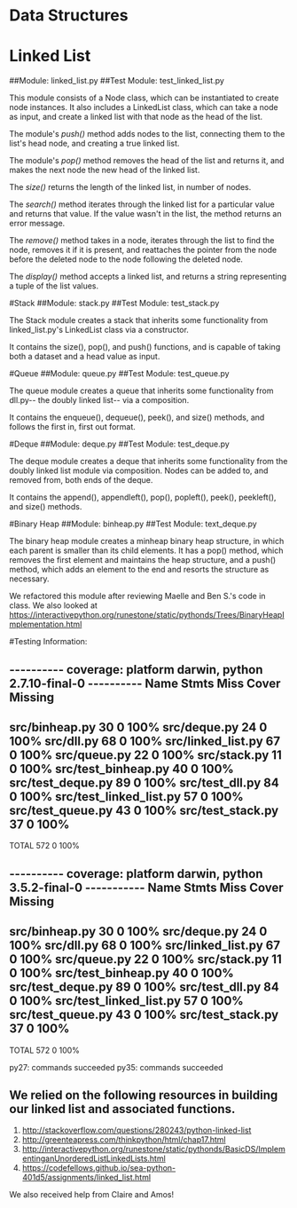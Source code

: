 # Data Structures

# Linked List
##Module: linked_list.py
##Test Module: test_linked_list.py

This module consists of a Node class, which can be instantiated to create node instances. It also includes a LinkedList class, which can take a node as input, and create a linked list with that node as the head of the list. 

The module's *push()* method adds nodes to the list, connecting them to the list's head node, and creating a true linked list.

The module's *pop()* method removes the head of the list and returns it, and makes the next node the new head of the linked list.

The *size()* returns the length of the linked list, in number of nodes.

The *search()* method iterates through the linked list for a particular value and returns that value. If the value wasn't in the list, the method returns an error message.

The *remove()* method takes in a node, iterates through the list to find the node, removes it if it is present, and reattaches the pointer from the node before the deleted node to the node following the deleted node. 

The *display()* method accepts a linked list, and returns a string representing a tuple of the list values.

#Stack
##Module: stack.py
##Test Module: test_stack.py

The Stack module creates a stack that inherits some functionality from linked_list.py's LinkedList class via a constructor. 

It contains the size(), pop(), and push() functions, and is capable of taking both a dataset and a head value as input.


#Queue
##Module: queue.py
##Test Module: test_queue.py

The queue module creates a queue that inherits some functionality from dll.py-- the doubly linked list-- via a composition.

It contains the enqueue(), dequeue(), peek(), and size() methods, and follows the first in, first out format.


#Deque
##Module: deque.py
##Test Module: test_deque.py

The deque module creates a deque that inherits some functionality from the doubly linked list module via composition. Nodes can be added to, and removed from, both ends of the deque.

It contains the append(), appendleft(), pop(), popleft(), peek(), peekleft(), and size() methods. 

#Binary Heap
##Module: binheap.py
##Test Module: text_deque.py

The binary heap module creates a minheap binary heap structure, in which each parent is smaller than its child elements. It has a pop() method, which removes the first element and maintains the heap structure, and a push() method, which adds an element to the end and resorts the structure as necessary.

We refactored this module after reviewing Maelle and Ben S.'s code in class. We also looked at https://interactivepython.org/runestone/static/pythonds/Trees/BinaryHeapImplementation.html 

#Testing Information:

---------- coverage: platform darwin, python 2.7.10-final-0 ----------
Name                      Stmts   Miss  Cover   Missing
-------------------------------------------------------
src/binheap.py               30      0   100%
src/deque.py                 24      0   100%
src/dll.py                   68      0   100%
src/linked_list.py           67      0   100%
src/queue.py                 22      0   100%
src/stack.py                 11      0   100%
src/test_binheap.py          40      0   100%
src/test_deque.py            89      0   100%
src/test_dll.py              84      0   100%
src/test_linked_list.py      57      0   100%
src/test_queue.py            43      0   100%
src/test_stack.py            37      0   100%
-------------------------------------------------------
TOTAL                       572      0   100%


---------- coverage: platform darwin, python 3.5.2-final-0 -----------
Name                      Stmts   Miss  Cover   Missing
-------------------------------------------------------
src/binheap.py               30      0   100%
src/deque.py                 24      0   100%
src/dll.py                   68      0   100%
src/linked_list.py           67      0   100%
src/queue.py                 22      0   100%
src/stack.py                 11      0   100%
src/test_binheap.py          40      0   100%
src/test_deque.py            89      0   100%
src/test_dll.py              84      0   100%
src/test_linked_list.py      57      0   100%
src/test_queue.py            43      0   100%
src/test_stack.py            37      0   100%
-------------------------------------------------------
TOTAL                       572      0   100%


  py27: commands succeeded
  py35: commands succeeded


## We relied on the following resources in building our linked list and associated functions.

1. http://stackoverflow.com/questions/280243/python-linked-list
2. http://greenteapress.com/thinkpython/html/chap17.html
3. http://interactivepython.org/runestone/static/pythonds/BasicDS/ImplementinganUnorderedListLinkedLists.html
4. https://codefellows.github.io/sea-python-401d5/assignments/linked_list.html

We also received help from Claire and Amos! 